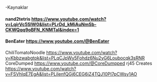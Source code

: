 -Kaynaklar
#### nand2tetris https://www.youtube.com/watch?v=LqirVc5SlW0&list=PLrDd_kMiAuNmSb-CKWQqq9oBFN_KNMTaI&index=1
#### BenEater https://www.youtube.com/@BenEater
ChiliTomatoNoodle https://www.youtube.com/watch?v=Kbbzwabgtok&list=PLqCJpWy5Fohdz6Nu2yG6Loubocqk3sRNR
CoreDumped https://www.youtube.com/@CoreDumpped
rj45 Creates https://www.youtube.com/watch?v=FSVhlqE7EgA&list=PLilenfQGj6CEG6iZ4TQJ10PI7pCWsy1AO

